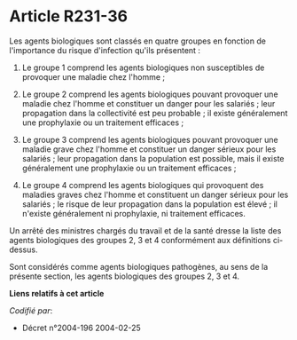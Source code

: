 # Article R231-36

Les agents biologiques sont classés en quatre groupes en fonction de l'importance du risque d'infection qu'ils présentent :

1. Le groupe 1 comprend les agents biologiques non susceptibles de provoquer une maladie chez l'homme ;

2. Le groupe 2 comprend les agents biologiques pouvant provoquer une maladie chez l'homme et constituer un danger pour les
salariés ; leur propagation dans la collectivité est peu probable ; il existe généralement une prophylaxie ou un traitement
efficaces ;

3. Le groupe 3 comprend les agents biologiques pouvant provoquer une maladie grave chez l'homme et constituer un danger
sérieux pour les salariés ; leur propagation dans la population est possible, mais il existe généralement une prophylaxie ou
un traitement efficaces ;

4. Le groupe 4 comprend les agents biologiques qui provoquent des maladies graves chez l'homme et constituent un danger
sérieux pour les salariés ; le risque de leur propagation dans la population est élevé ; il n'existe généralement ni
prophylaxie, ni traitement efficaces.

Un arrêté des ministres chargés du travail et de la santé dresse la liste des agents biologiques des groupes 2, 3 et 4
conformément aux définitions ci-dessus.

Sont considérés comme agents biologiques pathogènes, au sens de la présente section, les agents biologiques des groupes 2, 3
et 4.

**Liens relatifs à cet article**

_Codifié par_:

  - Décret n°2004-196 2004-02-25
